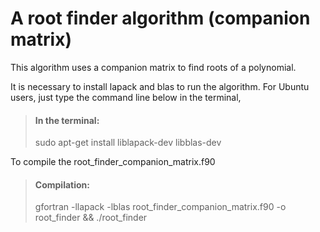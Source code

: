 # A root finder algorithm (companion matrix)

  This algorithm uses a companion matrix to find roots of a polynomial.

  It is necessary to install lapack and blas to run the algorithm. For Ubuntu users, just type
  the command line below in the terminal,

  > #### In the terminal:
  >
  > sudo apt-get install liblapack-dev libblas-dev


  To compile the root_finder_companion_matrix.f90

  > #### Compilation:
  >
  > gfortran -llapack -lblas root_finder_companion_matrix.f90 -o root_finder && ./root_finder
